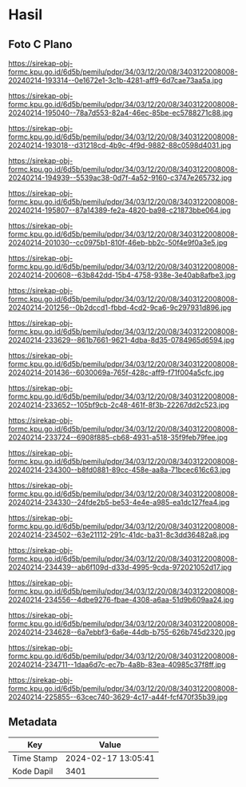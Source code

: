 # Hasil

## Foto C Plano

https://sirekap-obj-formc.kpu.go.id/6d5b/pemilu/pdpr/34/03/12/20/08/3403122008008-20240214-193314--0e1672e1-3c1b-4281-aff9-6d7cae73aa5a.jpg

https://sirekap-obj-formc.kpu.go.id/6d5b/pemilu/pdpr/34/03/12/20/08/3403122008008-20240214-195040--78a7d553-82a4-46ec-85be-ec5788271c88.jpg

https://sirekap-obj-formc.kpu.go.id/6d5b/pemilu/pdpr/34/03/12/20/08/3403122008008-20240214-193018--d31218cd-4b9c-4f9d-9882-88c0598d4031.jpg

https://sirekap-obj-formc.kpu.go.id/6d5b/pemilu/pdpr/34/03/12/20/08/3403122008008-20240214-194939--5539ac38-0d7f-4a52-9160-c3747e265732.jpg

https://sirekap-obj-formc.kpu.go.id/6d5b/pemilu/pdpr/34/03/12/20/08/3403122008008-20240214-195807--87a14389-fe2a-4820-ba98-c21873bbe064.jpg

https://sirekap-obj-formc.kpu.go.id/6d5b/pemilu/pdpr/34/03/12/20/08/3403122008008-20240214-201030--cc0975b1-810f-46eb-bb2c-50f4e9f0a3e5.jpg

https://sirekap-obj-formc.kpu.go.id/6d5b/pemilu/pdpr/34/03/12/20/08/3403122008008-20240214-200608--63b842dd-15b4-4758-938e-3e40ab8afbe3.jpg

https://sirekap-obj-formc.kpu.go.id/6d5b/pemilu/pdpr/34/03/12/20/08/3403122008008-20240214-201256--0b2dccd1-fbbd-4cd2-9ca6-9c297931d896.jpg

https://sirekap-obj-formc.kpu.go.id/6d5b/pemilu/pdpr/34/03/12/20/08/3403122008008-20240214-233629--861b7661-9621-4dba-8d35-0784965d6594.jpg

https://sirekap-obj-formc.kpu.go.id/6d5b/pemilu/pdpr/34/03/12/20/08/3403122008008-20240214-201436--6030069a-765f-428c-aff9-f71f004a5cfc.jpg

https://sirekap-obj-formc.kpu.go.id/6d5b/pemilu/pdpr/34/03/12/20/08/3403122008008-20240214-233652--105bf9cb-2c48-461f-8f3b-22267dd2c523.jpg

https://sirekap-obj-formc.kpu.go.id/6d5b/pemilu/pdpr/34/03/12/20/08/3403122008008-20240214-233724--6908f885-cb68-4931-a518-35f9feb79fee.jpg

https://sirekap-obj-formc.kpu.go.id/6d5b/pemilu/pdpr/34/03/12/20/08/3403122008008-20240214-234300--b8fd0881-89cc-458e-aa8a-71bcec616c63.jpg

https://sirekap-obj-formc.kpu.go.id/6d5b/pemilu/pdpr/34/03/12/20/08/3403122008008-20240214-234330--24fde2b5-be53-4e4e-a985-ea1dc127fea4.jpg

https://sirekap-obj-formc.kpu.go.id/6d5b/pemilu/pdpr/34/03/12/20/08/3403122008008-20240214-234502--63e21112-291c-41dc-ba31-8c3dd36482a8.jpg

https://sirekap-obj-formc.kpu.go.id/6d5b/pemilu/pdpr/34/03/12/20/08/3403122008008-20240214-234439--ab6f109d-d33d-4995-9cda-972021052d17.jpg

https://sirekap-obj-formc.kpu.go.id/6d5b/pemilu/pdpr/34/03/12/20/08/3403122008008-20240214-234556--4dbe9276-fbae-4308-a6aa-51d9b609aa24.jpg

https://sirekap-obj-formc.kpu.go.id/6d5b/pemilu/pdpr/34/03/12/20/08/3403122008008-20240214-234628--6a7ebbf3-6a6e-44db-b755-626b745d2320.jpg

https://sirekap-obj-formc.kpu.go.id/6d5b/pemilu/pdpr/34/03/12/20/08/3403122008008-20240214-234711--1daa6d7c-ec7b-4a8b-83ea-40985c37f8ff.jpg

https://sirekap-obj-formc.kpu.go.id/6d5b/pemilu/pdpr/34/03/12/20/08/3403122008008-20240214-225855--63cec740-3629-4c17-a44f-fcf470f35b39.jpg


## Metadata

| Key        | Value               |
| ---------- | ------------------- |
| Time Stamp | 2024-02-17 13:05:41 |
| Kode Dapil | 3401                |




